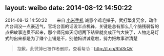 layout: weibo
date: 2014-08-12 14:50:22
---
<meta name="referrer" content="no-referrer" />

2014-08-12 14:50:22  &nbsp;&nbsp;&nbsp;&nbsp;&nbsp;&nbsp; 来自 <a href="http://app.weibo.com/t/feed/22zMnn" rel="nofollow">小米手机</a>
诚意个鸡毛掸子，武打繁复冗余，动作片台词没一点豪迈气，官场台面的话没半点机锋，关键是总有那么几个脑残弱智的点把故事连贯不起来，那个师兄仰天叨叨两下结果就变成正气大侠了，人物走马灯式的出来都是为了赚个上镜是不，别他妈讲诚意啦，努力把故事讲清楚
>  抱歉，此微博已被作者删除。查看帮助：http://t.cn/Rfd3rQV
